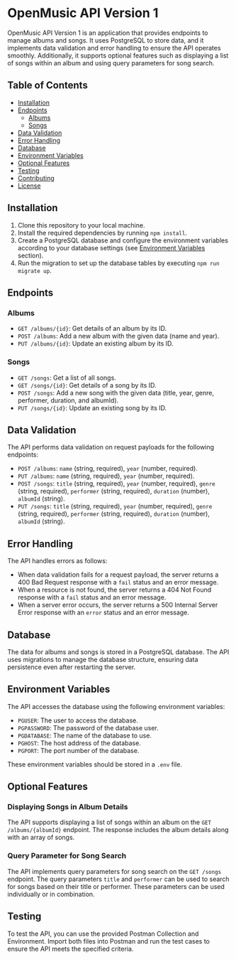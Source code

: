 # OpenMusic API Version 1

OpenMusic API Version 1 is an application that provides endpoints to manage albums and songs. It uses PostgreSQL to store data, and it implements data validation and error handling to ensure the API operates smoothly. Additionally, it supports optional features such as displaying a list of songs within an album and using query parameters for song search.

## Table of Contents

- [Installation](#installation)
- [Endpoints](#endpoints)
  - [Albums](#albums)
  - [Songs](#songs)
- [Data Validation](#data-validation)
- [Error Handling](#error-handling)
- [Database](#database)
- [Environment Variables](#environment-variables)
- [Optional Features](#optional-features)
- [Testing](#testing)
- [Contributing](#contributing)
- [License](#license)

## Installation

1. Clone this repository to your local machine.
2. Install the required dependencies by running `npm install`.
3. Create a PostgreSQL database and configure the environment variables according to your database settings (see [Environment Variables](#environment-variables) section).
4. Run the migration to set up the database tables by executing `npm run migrate up`.

## Endpoints

### Albums

- `GET /albums/{id}`: Get details of an album by its ID.
- `POST /albums`: Add a new album with the given data (name and year).
- `PUT /albums/{id}`: Update an existing album by its ID.

### Songs

- `GET /songs`: Get a list of all songs.
- `GET /songs/{id}`: Get details of a song by its ID.
- `POST /songs`: Add a new song with the given data (title, year, genre, performer, duration, and albumId).
- `PUT /songs/{id}`: Update an existing song by its ID.

## Data Validation

The API performs data validation on request payloads for the following endpoints:

- `POST /albums`: `name` (string, required), `year` (number, required).
- `PUT /albums`: `name` (string, required), `year` (number, required).
- `POST /songs`: `title` (string, required), `year` (number, required), `genre` (string, required), `performer` (string, required), `duration` (number), `albumId` (string).
- `PUT /songs`: `title` (string, required), `year` (number, required), `genre` (string, required), `performer` (string, required), `duration` (number), `albumId` (string).

## Error Handling

The API handles errors as follows:

- When data validation fails for a request payload, the server returns a 400 Bad Request response with a `fail` status and an error message.
- When a resource is not found, the server returns a 404 Not Found response with a `fail` status and an error message.
- When a server error occurs, the server returns a 500 Internal Server Error response with an `error` status and an error message.

## Database

The data for albums and songs is stored in a PostgreSQL database. The API uses migrations to manage the database structure, ensuring data persistence even after restarting the server.

## Environment Variables

The API accesses the database using the following environment variables:

- `PGUSER`: The user to access the database.
- `PGPASSWORD`: The password of the database user.
- `PGDATABASE`: The name of the database to use.
- `PGHOST`: The host address of the database.
- `PGPORT`: The port number of the database.

These environment variables should be stored in a `.env` file.

## Optional Features

### Displaying Songs in Album Details

The API supports displaying a list of songs within an album on the `GET /albums/{albumId}` endpoint. The response includes the album details along with an array of songs.

### Query Parameter for Song Search

The API implements query parameters for song search on the `GET /songs` endpoint. The query parameters `title` and `performer` can be used to search for songs based on their title or performer. These parameters can be used individually or in combination.

## Testing

To test the API, you can use the provided Postman Collection and Environment. Import both files into Postman and run the test cases to ensure the API meets the specified criteria.
